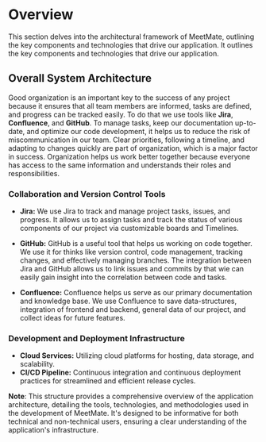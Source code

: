 # Overview

This section delves into the architectural framework of MeetMate, outlining the key components and technologies that drive our application. It outlines the key components and technologies that drive our application. 

## **Overall System Architecture**

Good organization is an important key to the success of any project because it ensures that all team members are informed, tasks are defined, and progress can be tracked easily.
To do that we use tools like **Jira**, **Confluence**, and **GitHub**. 
To manage tasks, keep our documentation up-to-date, and optimize our code development, it helps us to reduce the risk of miscommunication in our team.
Clear priorities, following a timeline, and adapting to changes quickly are part of organization, which is a major factor in success. 
Organization helps us work better together because everyone has access to the same information and understands their roles and responsibilities.

### **Collaboration and Version Control Tools**

- **Jira:**  We use Jira to track and manage project tasks, issues, and progress. It allows us to assign tasks and track the status of various components of our project via customizable boards and Timelines.

- **GitHub:** GitHub is a useful tool that helps us working on code together. 
We use it for thinks like version control, code management, tracking changes, and effectively managing branches. 
The integration between Jira and GitHub allows us to link issues and commits by that wie can easily gain insight into the correlation between code and tasks.

- **Confluence:** Confluence helps us serve as our primary documentation and knowledge base.
We use Confluence to save data-structures, integration of frontend and backend, general data of our project, and collect ideas for future features. 


### **Development and Deployment Infrastructure**

- **Cloud Services:** Utilizing cloud platforms for hosting, data storage, and scalability.
- **CI/CD Pipeline:** Continuous integration and continuous deployment practices for streamlined and efficient release cycles.

**Note**: This structure provides a comprehensive overview of the application architecture, detailing the tools, technologies, and methodologies used in the development of MeetMate. It's designed to be informative for both technical and non-technical users, ensuring a clear understanding of the application's infrastructure.